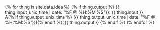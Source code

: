 {% for thing in site.data.idea %}
  {% if thing.output  %}
{{ thing.input_unix_time | date: "%F @ %H:%M:%S"}}: {{ thing.input }}<br>
A{% if thing.output_unix_time %} ({{ thing.output_unix_time | date: "%F @ %H:%M:%S"}}){% endif %}: {{ thing.output }}
  {% endif %}
{% endfor %}